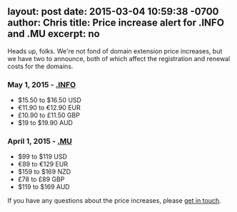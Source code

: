 layout: post
date: 2015-03-04 10:59:38 -0700
author: Chris
title: Price increase alert for .INFO and .MU
excerpt: no
----

Heads up, folks. We're not fond of domain extension price increases, but we have two to announce, both of which affect the registration and renewal costs for the domains.

### May 1, 2015 - [.INFO](https://iwantmyname.com/domains/info-domain-name-registration-for-information) 

+ $15.50 to $16.50 USD
+ €11.90 to €12.90 EUR
+ £10.90 to £11.50 GBP
+ $19 to $19.90 AUD

### April 1, 2015 - [.MU](https://iwantmyname.com/domains/mu-mauritian-domain-name-registration-for-mauritius)

+ $99 to $119 USD 
+ €89 to €129 EUR
+ $159 to $169 NZD
+ £78 to £89 GBP
+ $119 to $169 AUD

If you have any questions about the price increases, please [get in touch](https://iwantmyname.com/support).